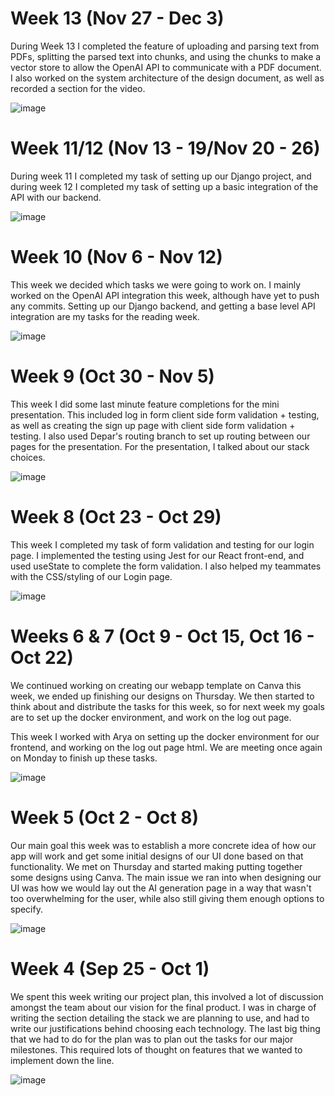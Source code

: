 # Week 13 (Nov 27 - Dec 3)
During Week 13 I completed the feature of uploading and parsing text from PDFs, splitting the parsed text into chunks, and using the chunks to make a vector store to allow the OpenAI API to communicate with a PDF document. I also worked on the system architecture of the design document, as well as recorded a section for the video. 

![image](https://github.com/COSC-499-W2023/year-long-project-team-11/assets/41003728/90d7578e-94cb-4d2e-b4d6-fb65e4d6b221)


# Week 11/12 (Nov 13 - 19/Nov 20 - 26)
During week 11 I completed my task of setting up our Django project, and during week 12 I completed my task of setting up a basic integration of the API with our backend.

![image](https://github.com/COSC-499-W2023/year-long-project-team-11/assets/41003728/606c770b-e46f-4ccb-9926-c623f6ca7999)


# Week 10 (Nov 6 - Nov 12)
This week we decided which tasks we were going to work on. I mainly worked on the OpenAI API integration this week, although have yet to push any commits. Setting up our Django backend, and getting a base level API integration are my tasks for the reading week. 

![image](https://github.com/COSC-499-W2023/year-long-project-team-11/assets/41003728/b7f3f320-b9bd-4ec6-b831-3bb8bafd44a9)


# Week 9 (Oct 30 - Nov 5)
This week I did some last minute feature completions for the mini presentation. This included log in form client side form validation + testing, as well as creating the sign up page with client side form validation + testing. I also used Depar's routing branch to set up routing between our pages for the presentation. For the presentation, I talked about our stack choices. 

![image](https://github.com/COSC-499-W2023/year-long-project-team-11/assets/41003728/cbdaf37f-7669-4707-8ac7-a4f40ebc4691)


# Week 8 (Oct 23 - Oct 29)
This week I completed my task of form validation and testing for our login page. I implemented the testing using Jest for our React front-end, and used useState to complete the form validation. I also helped my teammates with the CSS/styling of our Login page. 

![image](https://github.com/COSC-499-W2023/year-long-project-team-11/assets/41003728/469673bd-fbb3-4699-8028-c741575e3e5c)


# Weeks 6 & 7 (Oct 9 - Oct 15, Oct 16 - Oct 22)
We continued working on creating our webapp template on Canva this week, we ended up finishing our designs on Thursday. We then started to think about and distribute the tasks for this week, so for next week my goals are to set up the docker environment, and work on the log out page. 

This week I worked with Arya on setting up the docker environment for our frontend, and working on the log out page html. We are meeting once again on Monday to finish up these tasks. 

![image](https://github.com/COSC-499-W2023/year-long-project-team-11/assets/41003728/dc74192c-2336-4421-8679-8eeeaaa9f89f)


# Week 5 (Oct 2 - Oct 8)
Our main goal this week was to establish a more concrete idea of how our app will work and get some initial designs of our UI done based on that functionality. We met on Thursday and started making putting together some designs using Canva. The main issue we ran into when designing our UI was how we would lay out the AI generation page in a way that wasn't too overwhelming for the user, while also still giving them enough options to specify. 

![image](https://github.com/COSC-499-W2023/year-long-project-team-11/assets/41003728/3a568fd2-bc1e-49c1-b463-c0ebd9cab1ec)


# Week 4 (Sep 25 - Oct 1)
We spent this week writing our project plan, this involved a lot of discussion amongst the team about our vision for the final product. I was in charge of writing the section detailing the stack we are planning to use, and had to write our justifications behind choosing each technology. The last big thing that we had to do for the plan was to plan out the tasks for our major milestones. This required lots of thought on features that we wanted to implement down the line.  

![image](https://github.com/COSC-499-W2023/year-long-project-team-11/assets/41003728/e9b6d98b-35b4-4ab6-91e7-d72b8d9348c0)
